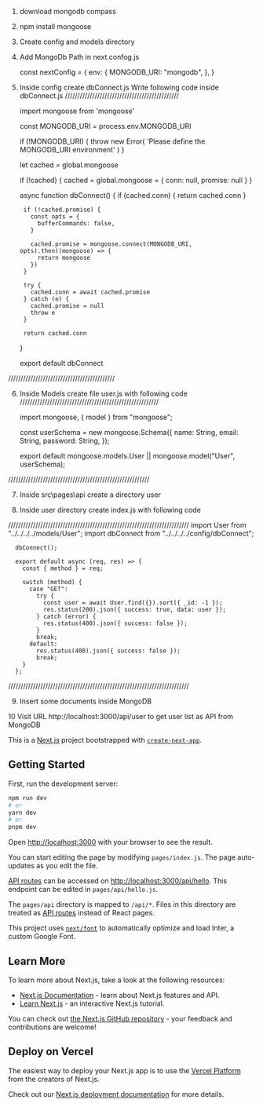 1. download mongodb compass 

2. npm install mongoose

3. Create config and models directory

4. Add MongoDb Path in next.confog.js

    const nextConfig = {
      env: {
        MONGODB_URI: "mongodb",
      },
    }

5. Inside config create dbConnect.js
Write following code inside dbConnect.js
//////////////////////////////////////////////

      import mongoose from 'mongoose'

      const MONGODB_URI = process.env.MONGODB_URI

      if (!MONGODB_URI) {
        throw new Error(
          'Please define the MONGODB_URI environment'
        )
      }

      let cached = global.mongoose

      if (!cached) {
        cached = global.mongoose = { conn: null, promise: null }
      }

      async function dbConnect() {
        if (cached.conn) {
          return cached.conn
        }

        if (!cached.promise) {
          const opts = {
            bufferCommands: false,
          }

          cached.promise = mongoose.connect(MONGODB_URI, opts).then((mongoose) => {
            return mongoose
          })
        }

        try {
          cached.conn = await cached.promise
        } catch (e) {
          cached.promise = null
          throw e
        }

        return cached.conn
      }

      export default dbConnect

///////////////////////////////////////////

6. Inside Models create file user.js with following code
////////////////////////////////////////////////////////

    import mongoose, { model } from "mongoose";

    const userSchema = new mongoose.Schema({
      name: String,
      email: String,
      password: String,
    });

    export default mongoose.models.User || mongoose.model("User", userSchema);

/////////////////////////////////////////////////////////

7. Inside src\pages\api create a directory user

8. Inside user directory create index.js with following code

/////////////////////////////////////////////////////////////////////////
      import User from "../../../../models/User";
      import dbConnect from "../../../../config/dbConnect";

      dbConnect();

      export default async (req, res) => {
        const { method } = req;

        switch (method) {
          case "GET":
            try {
              const user = await User.find({}).sort({ _id: -1 });
              res.status(200).json({ success: true, data: user });
            } catch (error) {
              res.status(400).json({ success: false });
            }
            break;
          default:
            res.status(400).json({ success: false });
            break;
        }
      };

/////////////////////////////////////////////////////////////////////////

9. Insert some documents inside MongoDB

10 Visit URL http://localhost:3000/api/user
to get user list as API from MongoDB


This is a [Next.js](https://nextjs.org/) project bootstrapped with [`create-next-app`](https://github.com/vercel/next.js/tree/canary/packages/create-next-app).

## Getting Started

First, run the development server:

```bash
npm run dev
# or
yarn dev
# or
pnpm dev
```

Open [http://localhost:3000](http://localhost:3000) with your browser to see the result.

You can start editing the page by modifying `pages/index.js`. The page auto-updates as you edit the file.

[API routes](https://nextjs.org/docs/api-routes/introduction) can be accessed on [http://localhost:3000/api/hello](http://localhost:3000/api/hello). This endpoint can be edited in `pages/api/hello.js`.

The `pages/api` directory is mapped to `/api/*`. Files in this directory are treated as [API routes](https://nextjs.org/docs/api-routes/introduction) instead of React pages.

This project uses [`next/font`](https://nextjs.org/docs/basic-features/font-optimization) to automatically optimize and load Inter, a custom Google Font.

## Learn More

To learn more about Next.js, take a look at the following resources:

- [Next.js Documentation](https://nextjs.org/docs) - learn about Next.js features and API.
- [Learn Next.js](https://nextjs.org/learn) - an interactive Next.js tutorial.

You can check out [the Next.js GitHub repository](https://github.com/vercel/next.js/) - your feedback and contributions are welcome!

## Deploy on Vercel

The easiest way to deploy your Next.js app is to use the [Vercel Platform](https://vercel.com/new?utm_medium=default-template&filter=next.js&utm_source=create-next-app&utm_campaign=create-next-app-readme) from the creators of Next.js.

Check out our [Next.js deployment documentation](https://nextjs.org/docs/deployment) for more details.
